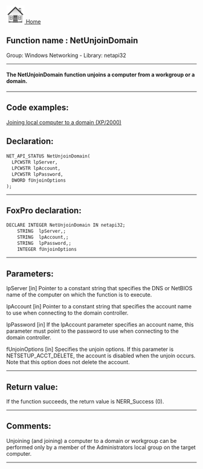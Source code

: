 [<img src="../../images/home.png"> Home ](https://github.com/VFPX/Win32API)  

## Function name : NetUnjoinDomain
Group: Windows Networking - Library: netapi32    
***  


#### The NetUnjoinDomain function unjoins a computer from a workgroup or a domain.

***  


## Code examples:
[Joining local computer to a domain (XP/2000)](../../samples/sample_439.md)  

## Declaration:
```foxpro  
NET_API_STATUS NetUnjoinDomain(
  LPCWSTR lpServer,
  LPCWSTR lpAccount,
  LPCWSTR lpPassword,
  DWORD fUnjoinOptions
);  
```  
***  


## FoxPro declaration:
```foxpro  
DECLARE INTEGER NetUnjoinDomain IN netapi32;
	STRING  lpServer,;
	STRING  lpAccount,;
	STRING  lpPassword,;
	INTEGER fUnjoinOptions  
```  
***  


## Parameters:
lpServer 
[in] Pointer to a constant string that specifies the DNS or NetBIOS name of the computer on which the function is to execute.

lpAccount 
[in] Pointer to a constant string that specifies the account name to use when connecting to the domain controller. 

lpPassword 
[in] If the lpAccount parameter specifies an account name, this parameter must point to the password to use when connecting to the domain controller.

fUnjoinOptions 
[in] Specifies the unjoin options. If this parameter is NETSETUP_ACCT_DELETE, the account is disabled when the unjoin occurs. Note that this option does not delete the account.  
***  


## Return value:
If the function succeeds, the return value is NERR_Success (0).  
***  


## Comments:
Unjoining (and joining) a computer to a domain or workgroup can be performed only by a member of the Administrators local group on the target computer.  
  
***  

